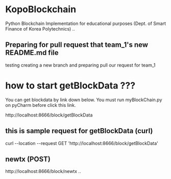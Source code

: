 # KopoBlockchain
Python Blockchain Implementation for educational purposes (Dept. of Smart Finance of Korea Polytechnics)
..
## Preparing for pull request that team_1's new README.md file 
testing creating a new branch and preparing pull our request for team_1 

# how to start getBlockData ???
You can get blockdata by link down below.
You must run myBlockChain.py on pyCharm before click this link.

http://localhost:8666/block/getBlockData

## this is sample request for getBlockData (curl)
curl --location --request GET 'http://localhost:8666/block/getBlockData'

## newtx (POST)
http://localhost:8666/block/newtx
..
